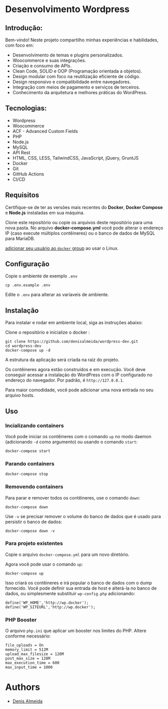 # Desenvolvimento Wordpress

## Introdução:

Bem-vindo! Neste projeto compartilho minhas experiências e habilidades, com foco em:

- Desenvolvimento de temas e plugins personalizados.
- Woocommerce e suas integrações.
- Criação e consumo de APIs.
- Clean Code, SOLID e OOP (Programação orientada a objetos).
- Design modular com foco na reutilização eficiente de código.
- Design responsivo e compatibilidade entre navegadores.
- Integração com meios de pagamento e serviços de terceiros.
- Conhecimento da arquitetura e melhores práticas do WordPress.


## Tecnologias:

- Wordpress
- Woocommerce
- ACF - Advanced Custom Fields
- PHP
- Node.js
- MySQL
- API Rest
- HTML, CSS, LESS, TailwindCSS, JavaScript, jQuery, GruntJS
- Docker
- Git
- GitHub Actions
- CI/CD


## Requisitos

Certifique-se de ter as versões mais recentes do **Docker**, **Docker Compose** e **Node.js** instaladas em sua máquina.

Clone este repositório ou copie os arquivos deste repositório para uma nova pasta. No arquivo **docker-compose.yml** você pode alterar o endereço IP (caso execute múltiplos contêineres) ou o banco de dados de MySQL para MariaDB.

[adicionar seu usuário ao `docker` group](https://docs.docker.com/install/linux/linux-postinstall/#manage-docker-as-a-non-root-user) ao usar o Linux.


## Configuração

Copie o ambiente de exemplo `.env`

```
cp .env.example .env
```
Edite o `.env` para alterar as variaveis de ambiente.


## Instalação

Para instalar e rodar em ambiente local, siga as instruções abaixo:

Clone o repositório e inicialize o docker :

```
git clone https://github.com/denisalmeida/wordpress-dev.git
cd wordpress-dev
docker-compose up -d
```

A estrutura da aplicação será criada na raiz do projeto.

Os contêineres agora estão construídos e em execução. Você deve conseguir acessar a instalação do WordPress com o IP configurado no endereço do navegador. Por padrão, é `http://127.0.0.1`.

Para maior comodidade, você pode adicionar uma nova entrada no seu arquivo hosts.


## Uso

### Incializando containers

Você pode iniciar os contêineres com o  comando `up` no modo daemon (adicionando `-d` como argumento) ou usando o comando `start`:

```
docker-compose start
```

### Parando containers

```
docker-compose stop
```

### Removendo containers
Para parar e remover todos os contêineres, use o comando `down`:

```
docker-compose down
```

Use `-v` se precisar remover o volume do banco de dados que é usado para persistir o banco de dados:

```
docker-compose down -v
```

### Para projeto existentes
Copie o arquivo `docker-compose.yml` para um novo diretório.

Agora você pode usar o comando `up`:

```
docker-compose up
```

Isso criará os contêineres e irá popular o banco de dados com o dump fornecido. Você pode definir sua entrada de host e alterá-la no banco de dados, ou simplesmente substituir `wp-config.php` adicionando:

```
define('WP_HOME','http://wp.docker');
define('WP_SITEURL','http://wp.docker');
```

### PHP Booster

O arquivo `php.ini` que aplicar um booster nos limites do PHP. Altere conforme necessário:

```
file_uploads = On
memory_limit = 512M
upload_max_filesize = 128M
post_max_size = 128M
max_execution_time = 600
max_input_time = 1000
```

# Authors

*   [Denis Almeida](https://denisalmeida.com)
